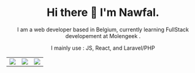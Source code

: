 <h1 align="center">Hi there 👋 I'm Nawfal.</h1>

<p align="center">I am a web developer based in Belgium, currently learning FullStack developement at Molengeek .</p>


<p align="center">I mainly use : JS, React, and Laravel/PHP</p>

<table>
  <tr>
    <td valign="top"><img src="https://github-readme-stats.vercel.app/api?username=Nelnaji&count_private=true&theme=onedark&show_icons=true"></td>
    <td valign="center"><img src="https://github-readme-stats.vercel.app/api/top-langs/?username=Nelnaji&theme=onedark&layout=compact"></td>
    <td valign="center"><img src="https://github-readme-stats.vercel.app/api/wakatime?username=Nelnaji&theme=onedark&layout=compact"></td>
  </tr>
</table>
